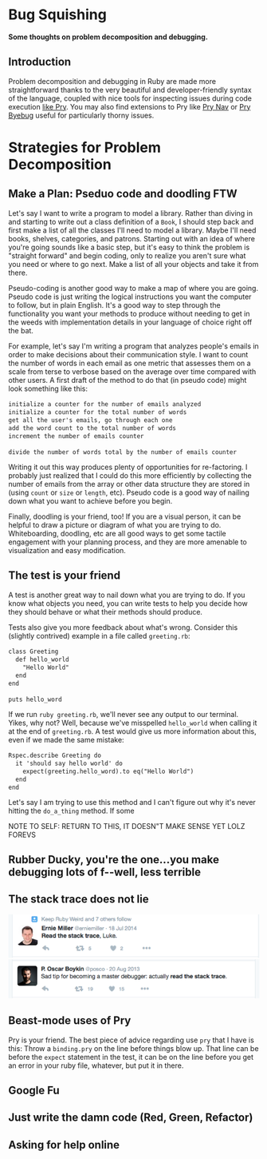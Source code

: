 # Bug Squishing
**Some thoughts on problem decomposition and debugging.**

## Introduction
Problem decomposition and debugging in Ruby are made more straightforward thanks to the very beautiful and developer-friendly syntax of the language, coupled with nice tools for inspecting issues during code execution [like Pry](http://pryrepl.org/). You may also find extensions to Pry like [Pry Nav](https://github.com/nixme/pry-nav) or [Pry Byebug](https://github.com/deivid-rodriguez/pry-byebug) useful for particularly thorny issues.

# Strategies for Problem Decomposition

## Make a Plan: Pseduo code and doodling FTW

Let's say I want to write a program to model a library. Rather than diving in and starting to write out a class definition of a `Book`, I should step back and first make a list of all the classes I'll need to model a library. Maybe I'll need books, shelves, categories, and patrons. Starting out with an idea of where you're going sounds like a basic step, but it's easy to think the problem is "straight forward" and begin coding, only to realize you aren't sure what you need or where to go next. Make a list of all your objects and take it from there.

Pseudo-coding is another good way to make a map of where you are going. Pseudo code is just writing the logical instructions you want the computer to follow, but in plain English. It's a good way to step through the functionality you want your methods to produce without needing to get in the weeds with implementation details in your language of choice right off the bat.

For example, let's say I'm writing a program that analyzes people's emails in order to make decisions about their communication style. I want to count the number of words in each email as one metric that assesses them on a scale from terse to verbose based on the average over time compared with other users. A first draft of the method to do that (in pseudo code) might look something like this:

```
initialize a counter for the number of emails analyzed
initialize a counter for the total number of words
get all the user's emails, go through each one
add the word count to the total number of words
increment the number of emails counter

divide the number of words total by the number of emails counter
```

Writing it out this way produces plenty of opportunities for re-factoring. I probably just realized that I could do this more efficiently by collecting the number of emails from the array or other data structure they are stored in (using `count` or `size` or `length`, etc). Pseudo code is a good way of nailing down what you want to achieve before you begin.

Finally, doodling is your friend, too! If you are a visual person, it can be helpful to draw a picture or diagram of what you are trying to do. Whiteboarding, doodling, etc are all good ways to get some tactile engagement with your planning process, and they are more amenable to visualization and easy modification.

## The test is your friend

A test is another great way to nail down what you are trying to do. If you know what objects you need, you can write tests to help you decide how they should behave or what their methods should produce.

Tests also give you more feedback about what's wrong. Consider this (slightly contrived) example in a file called `greeting.rb`:


```
class Greeting
  def hello_world
    "Hello World"
  end
end

puts hello_word

```

If we run `ruby greeting.rb`, we'll never see any output to our terminal. Yikes, why not? Well, because we've misspelled `hello_world` when calling it at the end of `greeting.rb`. A test would give us more information about this, even if we made the same mistake:

```
Rspec.describe Greeting do
  it 'should say hello world' do
    expect(greeting.hello_word).to eq("Hello World")
  end
end
```

Let's say I am trying to use this method and I can't figure out why it's never hitting the `do_a_thing` method. If some

NOTE TO SELF: RETURN TO THIS, IT DOESN"T MAKE SENSE YET LOLZ FOREVS


## Rubber Ducky, you're the one...you make debugging lots of f--well, less terrible

## The stack trace does not lie

!["Read the stack trace, Luke."](/images/luke.png)
!["A sad tip"](/images/sadtip.png)




## Beast-mode uses of Pry

Pry is your friend. The best piece of advice regarding use `pry` that I have is this: Throw a `binding.pry` on the line before things blow up. That line can be before the `expect` statement in the test, it can be on the line before you get an error in your ruby file, whatever, but put it in there.



## Google Fu

## Just write the damn code (Red, Green, Refactor)

## Asking for help online

## 



